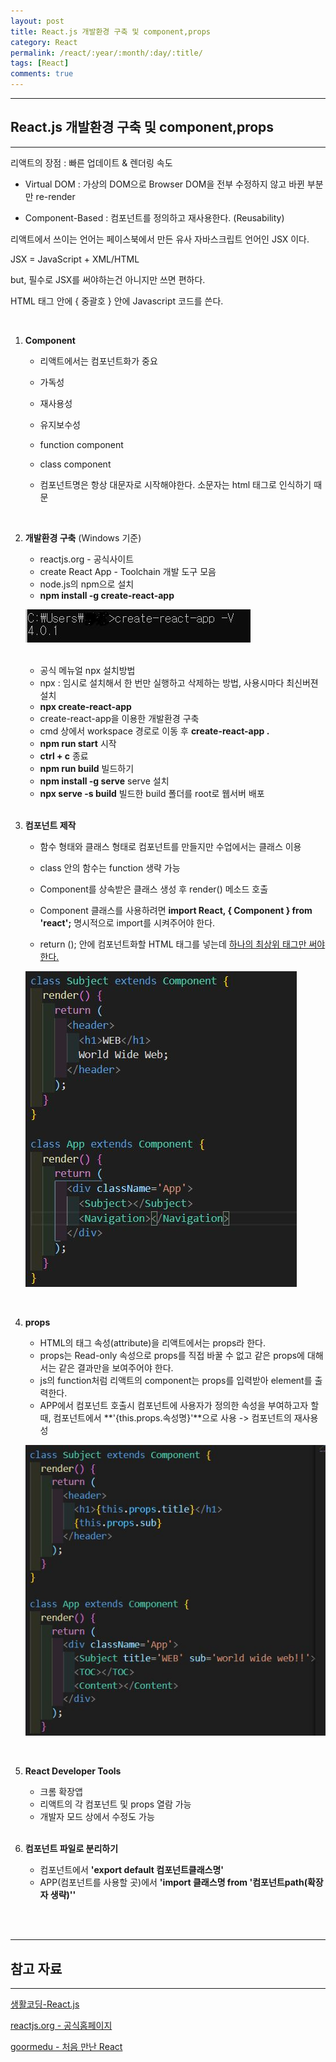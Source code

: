```yaml
---
layout: post
title: React.js 개발환경 구축 및 component,props
category: React
permalink: /react/:year/:month/:day/:title/
tags: [React]
comments: true
---
```


---

## React.js 개발환경 구축 및 component,props

---

리액트의 장점 : 빠른 업데이트 & 렌더링 속도

- Virtual DOM : 가상의 DOM으로 Browser DOM을 전부 수정하지 않고 바뀐 부분만 re-render

- Component-Based : 컴포넌트를 정의하고 재사용한다. (Reusability)

리액트에서 쓰이는 언어는 페이스북에서 만든 유사 자바스크립트 언어인 JSX 이다.

JSX = JavaScript + XML/HTML

but, 필수로 JSX를 써야하는건 아니지만 쓰면 편하다.

HTML 태그 안에 { 중괄호 } 안에 Javascript 코드를 쓴다.

<br>

1. **Component**

   * 리액트에서는 컴포넌트화가 중요
   
   * 가독성
   
   * 재사용성
   
   * 유지보수성
   
   * function component
   
   * class component
   
   * 컴포넌트명은 항상 대문자로 시작해야한다. 소문자는 html 태그로 인식하기 때문

<br>

2. **개발환경 구축** (Windows 기준)

   * reactjs.org - 공식사이트
   * create React App - Toolchain 개발 도구 모음
   * node.js의 npm으로 설치
   * **npm install -g create-react-app**

   ![설치확인](/assets/post/react/2021-01-25-01.JPG)

   <br>

   * 공식 메뉴얼 npx 설치방법
   * npx : 임시로 설치해서 한 번만 실행하고 삭제하는 방법, 사용시마다 최신버젼 설치
   * **npx create-react-app**
   * create-react-app을 이용한 개발환경 구축
   * cmd 상에서 workspace 경로로 이동 후 **create-react-app .**
   * **npm run start** 시작
   * **ctrl + c** 종료
   * **npm run build** 빌드하기
   * **npm install -g serve** serve 설치
   * **npx serve -s build** 빌드한 build 폴더를 root로 웹서버 배포

   <br>

3. **컴포넌트 제작**

   * 함수 형태와 클래스 형태로 컴포넌트를 만들지만 수업에서는 클래스 이용

   * class 안의 함수는 function 생략 가능
   * Component를 상속받은 클래스 생성 후 render() 메소드 호출
   * Component 클래스를 사용하려면 **import React, { Component } from 'react';** 명시적으로 import를 시켜주어야 한다.
   * return (); 안에 컴포넌트화할 HTML 태그를 넣는데 <u>하나의 최상위 태그만 써야한다.</u> 

   ![컴포넌트](/assets/post/react/2021-01-25-02.JPG)

   <br>

4. **props**

   * HTML의 태그 속성(attribute)을 리액트에서는 props라 한다.
   * props는 Read-only 속성으로 props를 직접 바꿀 수 없고 같은 props에 대해서는 같은 결과만을 보여주어야 한다. 
   * js의 function처럼 리액트의 component는 props를 입력받아 element를 출력한다.
   * APP에서 컴포넌트 호출시 컴포넌트에 사용자가 정의한 속성을 부여하고자 할 때, 컴포넌트에서 **'{this.props.속성명}'**으로 사용 -> 컴포넌트의 재사용성

   ![리팩토링](/assets/post/react/2021-01-25-03.JPG)

   <br>

5. **React Developer Tools**

   * 크롬 확장앱
   * 리액트의 각 컴포넌트 및 props 열람 가능
   * 개발자 모드 상에서 수정도 가능

   <br>

6. **컴포넌트 파일로 분리하기**

   * 컴포넌트에서 **'export default 컴포넌트클래스명'**
   * APP(컴포넌트를 사용할 곳)에서 **'import 클래스명 from '컴포넌트path(확장자 생략)''**

<br>

<br>

---

## 참고 자료

---

[생활코딩-React.js](https://opentutorials.org/module/4058/24666)

[reactjs.org - 공식홈페이지](https://ko.reactjs.org/tutorial/tutorial.html)

[goormedu - 처음 만난 React](https://edu.goorm.io/learn/lecture/12976/%EC%B2%98%EC%9D%8C-%EB%A7%8C%EB%82%9C-react-%EB%A6%AC%EC%95%A1%ED%8A%B8)